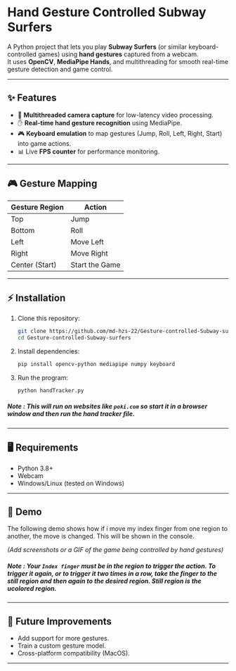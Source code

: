 # Hand Gesture Controlled Subway Surfers

A Python project that lets you play **Subway Surfers** (or similar keyboard-controlled games) using **hand gestures** captured from a webcam.  
It uses **OpenCV**, **MediaPipe Hands**, and multithreading for smooth real-time gesture detection and game control.

---

## ✨ Features
- 🎥 **Multithreaded camera capture** for low-latency video processing.  
- ✋ **Real-time hand gesture recognition** using MediaPipe.  
- 🎮 **Keyboard emulation** to map gestures (Jump, Roll, Left, Right, Start) into game actions.  
- 📊 Live **FPS counter** for performance monitoring.  

---

## 🎮 Gesture Mapping
| Gesture Region | Action  |
|----------------|---------|
| Top            | Jump    |
| Bottom         | Roll    |
| Left           | Move Left |
| Right          | Move Right |
| Center (Start) | Start the Game |

---

## ⚡ Installation
1. Clone this repository:
   ```bash
   git clone https://github.com/md-hzs-22/Gesture-controlled-Subway-surfers.git
   cd Gesture-controlled-Subway-surfers
   ```
2. Install dependencies:
   ```bash
   pip install opencv-python mediapipe numpy keyboard
   ```
3. Run the program:
   ```bash
   python handTracker.py
   ```

##### Note : This will run on websites like `poki.com` so start it in a browser window and then run the hand tracker file.
---

## 🖥 Requirements
- Python 3.8+
- Webcam
- Windows/Linux (tested on Windows)

---

## 🎥 Demo

The following demo shows how if i move my index finger from one region to another, the move is changed. This will be shown in the console.


*(Add screenshots or a GIF of the game being controlled by hand gestures)*

##### Note : Your `Index finger` must be in the region to trigger the action. To trigger it again, or to trigger it two times in a row, take the finger to the still region and then again to the desired region. Still region is the ucolored region.
---

## 🚀 Future Improvements
- Add support for more gestures.
- Train a custom gesture model.
- Cross-platform compatibility (MacOS).

---
